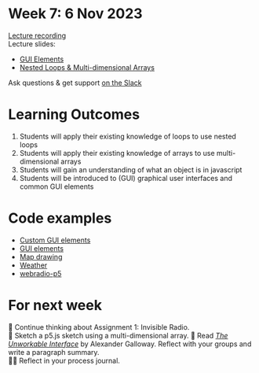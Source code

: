 # Week 7: 6 Nov 2023

[Lecture recording]()  
Lecture slides:

- [GUI Elements](GUI-Elements.pdf)
- [Nested Loops & Multi-dimensional Arrays](<Nested Loops & Multi-dimensional Arrays & Objects & JSON.pdf>)

Ask questions & get support [on the Slack](https://ual-cci.slack.com/)

# Learning Outcomes

1. Students will apply their existing knowledge of loops to use nested loops
1. Students will apply their existing knowledge of arrays to use multi-dimensional arrays
1. Students will gain an understanding of what an object is in javascript
1. Students will be introduced to (GUI) graphical user interfaces and common GUI elements

# Code examples

- [Custom GUI elements](examples/custom-GUI-elements)
- [GUI elements](examples/GUI-elements)
- [Map drawing](examples/map-drawing)
- [Weather](examples/weather)
- [webradio-p5](examples/webradio-p5)

# For next week

💭 Continue thinking about Assignment 1: Invisible Radio.  
🎨 Sketch a p5.js sketch using a multi-dimensional array.
📖 Read [_The Unworkable Interface_](https://moodle.arts.ac.uk/course/view.php?id=80195#section-6) by Alexander Galloway. Reflect with your groups and write a paragraph summary.  
✍🏼 Reflect in your process journal.
